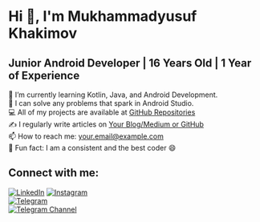 # Hi 👋, I'm Mukhammadyusuf Khakimov

## Junior Android Developer | 16 Years Old | 1 Year of Experience

🔧 I’m currently learning Kotlin, Java, and Android Development.  
🔨 I can solve any problems that spark in Android Studio.  
💻 All of my projects are available at [GitHub Repositories](https://github.com/YourGitHubUsername)  
✍️ I regularly write articles on [Your Blog/Medium or GitHub](#)  
📫 How to reach me: [your.email@example.com](mailto:your.email@example.com)  
🌱 Fun fact: I am a consistent and the best coder 😄  

## Connect with me:
[![LinkedIn](https://img.shields.io/badge/LinkedIn-Connect-blue)](https://www.linkedin.com/in/muhammadyusuf-xakimov-21a195250)
[![Instagram](https://img.shields.io/badge/Instagram-Follow-red)](https://www.instagram.com/khakimov__16)  
[![Telegram](https://img.shields.io/badge/Telegram-Account-blue)](https://t.me/life_is_comedia)  
[![Telegram Channel](https://img.shields.io/badge/Telegram-Channel-blue)](https://t.me/this_is_a_real_me)
